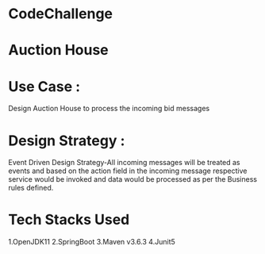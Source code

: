 # CodeChallenge


Auction House
==============
Use Case :
=========
Design Auction House to process the incoming bid messages

Design Strategy :
==================
Event Driven Design Strategy-All incoming messages will be treated as events and based on the action field in the incoming message respective service would be invoked and data would be processed as per the Business rules defined.

Tech Stacks Used
=================
1.OpenJDK11
2.SpringBoot 
3.Maven v3.6.3
4.Junit5




                  

